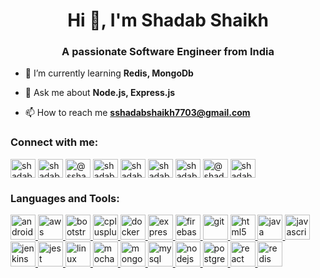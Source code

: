 <h1 align="center">Hi 👋, I'm Shadab Shaikh</h1>
<h3 align="center">A passionate Software Engineer from India</h3>

- 🌱 I’m currently learning **Redis, MongoDb**

- 💬 Ask me about **Node.js, Express.js**

- 📫 How to reach me **sshadabshaikh7703@gmail.com**

<p align="left">
<h3 align="left">Connect with me:</h3>
<a href="https://dev.to/shadabshaikh0" target="blank"><img align="center" src="https://cdn.jsdelivr.net/npm/simple-icons@3.0.1/icons/dev-dot-to.svg" alt="shadabshaikh0" height="30" width="40" /></a>
<a href="https://linkedin.com/in/shadabshaikh0" target="blank"><img align="center" src="https://cdn.jsdelivr.net/npm/simple-icons@3.0.1/icons/linkedin.svg" alt="shadabshaikh0" height="30" width="40" /></a>
<a href="https://medium.com/@sshadabshaikh7703" target="blank"><img align="center" src="https://cdn.jsdelivr.net/npm/simple-icons@3.0.1/icons/medium.svg" alt="@sshadabshaikh7703" height="30" width="40" /></a>
<a href="https://www.codechef.com/users/shadab__shaikh" target="blank"><img align="center" src="https://cdn.jsdelivr.net/npm/simple-icons@3.1.0/icons/codechef.svg" alt="shadab__shaikh" height="30" width="40" /></a>
<a href="https://www.hackerrank.com/shadab__shaikh" target="blank"><img align="center" src="https://cdn.jsdelivr.net/npm/simple-icons@3.0.1/icons/hackerrank.svg" alt="shadab__shaikh" height="30" width="40" /></a>
<a href="https://codeforces.com/profile/shadab.shaikh" target="blank"><img align="center" src="https://cdn.jsdelivr.net/npm/simple-icons@3.0.1/icons/codeforces.svg" alt="shadab.shaikh" height="30" width="40" /></a>
<a href="https://www.leetcode.com/shadab__shaikh" target="blank"><img align="center" src="https://cdn.jsdelivr.net/npm/simple-icons@3.0.1/icons/leetcode.svg" alt="shadab__shaikh" height="30" width="40" /></a>
<a href="https://www.hackerearth.com/@shadab_shaikh" target="blank"><img align="center" src="https://cdn.jsdelivr.net/npm/simple-icons@3.0.1/icons/hackerearth.svg" alt="@shadab_shaikh" height="30" width="40" /></a>
<a href="https://auth.geeksforgeeks.org/user/shadab_shaikh/profile" target="blank"><img align="center" src="https://cdn.jsdelivr.net/npm/simple-icons@3.0.1/icons/geeksforgeeks.svg" alt="shadab_shaikh/profile" height="30" width="40" /></a>
</p>

<h3 align="left">Languages and Tools:</h3>
<p align="left"> <a href="https://developer.android.com" target="_blank"> <img src="https://devicons.github.io/devicon/devicon.git/icons/android/android-original-wordmark.svg" alt="android" width="40" height="40"/> </a> <a href="https://aws.amazon.com" target="_blank"> <img src="https://devicons.github.io/devicon/devicon.git/icons/amazonwebservices/amazonwebservices-original-wordmark.svg" alt="aws" width="40" height="40"/> </a> <a href="https://getbootstrap.com" target="_blank"> <img src="https://devicons.github.io/devicon/devicon.git/icons/bootstrap/bootstrap-plain.svg" alt="bootstrap" width="40" height="40"/> </a> <a href="https://www.w3schools.com/cpp/" target="_blank"> <img src="https://devicons.github.io/devicon/devicon.git/icons/cplusplus/cplusplus-original.svg" alt="cplusplus" width="40" height="40"/> </a> <a href="https://www.docker.com/" target="_blank"> <img src="https://devicons.github.io/devicon/devicon.git/icons/docker/docker-original-wordmark.svg" alt="docker" width="40" height="40"/> </a> <a href="https://expressjs.com" target="_blank"> <img src="https://devicons.github.io/devicon/devicon.git/icons/express/express-original-wordmark.svg" alt="express" width="40" height="40"/> </a> <a href="https://firebase.google.com/" target="_blank"> <img src="https://www.vectorlogo.zone/logos/firebase/firebase-icon.svg" alt="firebase" width="40" height="40"/> </a> <a href="https://git-scm.com/" target="_blank"> <img src="https://www.vectorlogo.zone/logos/git-scm/git-scm-icon.svg" alt="git" width="40" height="40"/> </a> <a href="https://www.w3.org/html/" target="_blank"> <img src="https://devicons.github.io/devicon/devicon.git/icons/html5/html5-original-wordmark.svg" alt="html5" width="40" height="40"/> </a> <a href="https://www.java.com" target="_blank"> <img src="https://devicons.github.io/devicon/devicon.git/icons/java/java-original-wordmark.svg" alt="java" width="40" height="40"/> </a> <a href="https://developer.mozilla.org/en-US/docs/Web/JavaScript" target="_blank"> <img src="https://devicons.github.io/devicon/devicon.git/icons/javascript/javascript-original.svg" alt="javascript" width="40" height="40"/> </a> <a href="https://www.jenkins.io" target="_blank"> <img src="https://www.vectorlogo.zone/logos/jenkins/jenkins-icon.svg" alt="jenkins" width="40" height="40"/> </a> <a href="https://jestjs.io" target="_blank"> <img src="https://www.vectorlogo.zone/logos/jestjsio/jestjsio-icon.svg" alt="jest" width="40" height="40"/> </a> <a href="https://www.linux.org/" target="_blank"> <img src="https://devicons.github.io/devicon/devicon.git/icons/linux/linux-original.svg" alt="linux" width="40" height="40"/> </a> <a href="https://mochajs.org" target="_blank"> <img src="https://www.vectorlogo.zone/logos/mochajs/mochajs-icon.svg" alt="mocha" width="40" height="40"/> </a> <a href="https://www.mongodb.com/" target="_blank"> <img src="https://devicons.github.io/devicon/devicon.git/icons/mongodb/mongodb-original-wordmark.svg" alt="mongodb" width="40" height="40"/> </a> <a href="https://www.mysql.com/" target="_blank"> <img src="https://devicons.github.io/devicon/devicon.git/icons/mysql/mysql-original-wordmark.svg" alt="mysql" width="40" height="40"/> </a> <a href="https://nodejs.org" target="_blank"> <img src="https://devicons.github.io/devicon/devicon.git/icons/nodejs/nodejs-original-wordmark.svg" alt="nodejs" width="40" height="40"/> </a> <a href="https://www.postgresql.org" target="_blank"> <img src="https://devicons.github.io/devicon/devicon.git/icons/postgresql/postgresql-original-wordmark.svg" alt="postgresql" width="40" height="40"/> </a> <a href="https://reactjs.org/" target="_blank"> <img src="https://devicons.github.io/devicon/devicon.git/icons/react/react-original-wordmark.svg" alt="react" width="40" height="40"/> </a> <a href="https://redis.io" target="_blank"> <img src="https://devicons.github.io/devicon/devicon.git/icons/redis/redis-original-wordmark.svg" alt="redis" width="40" height="40"/> </a> </p>
